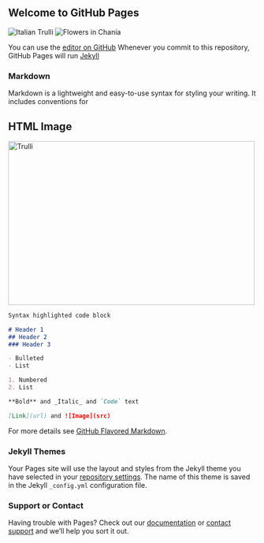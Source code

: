 ## Welcome to GitHub Pages


<img src="pic_trulli.jpg" alt="Italian Trulli">
<img src="img_chania.jpg" alt="Flowers in Chania">

You can use the [editor on GitHub](https://github.com/cristofer2021/QUIKSORK/edit/gh-pages/index.md) 
Whenever you commit to this repository, GitHub Pages will run [Jekyll](https://jekyllrb.com/) 
### Markdown

Markdown is a lightweight and easy-to-use syntax for styling your writing. It includes conventions for

<body>

<h2>HTML Image</h2>
<img src="pic_trulli.jpg" alt="Trulli" width="500" height="333">

</body>
</html>

```markdown
Syntax highlighted code block

# Header 1
## Header 2
### Header 3

- Bulleted
- List

1. Numbered
2. List

**Bold** and _Italic_ and `Code` text

[Link](url) and ![Image](src)
```

For more details see [GitHub Flavored Markdown](https://guides.github.com/features/mastering-markdown/).

### Jekyll Themes

Your Pages site will use the layout and styles from the Jekyll theme you have selected in your [repository settings](https://github.com/cristofer2021/QUIKSORK/settings). The name of this theme is saved in the Jekyll `_config.yml` configuration file.

### Support or Contact

Having trouble with Pages? Check out our [documentation](https://docs.github.com/categories/github-pages-basics/) or [contact support](https://support.github.com/contact) and we’ll help you sort it out.
